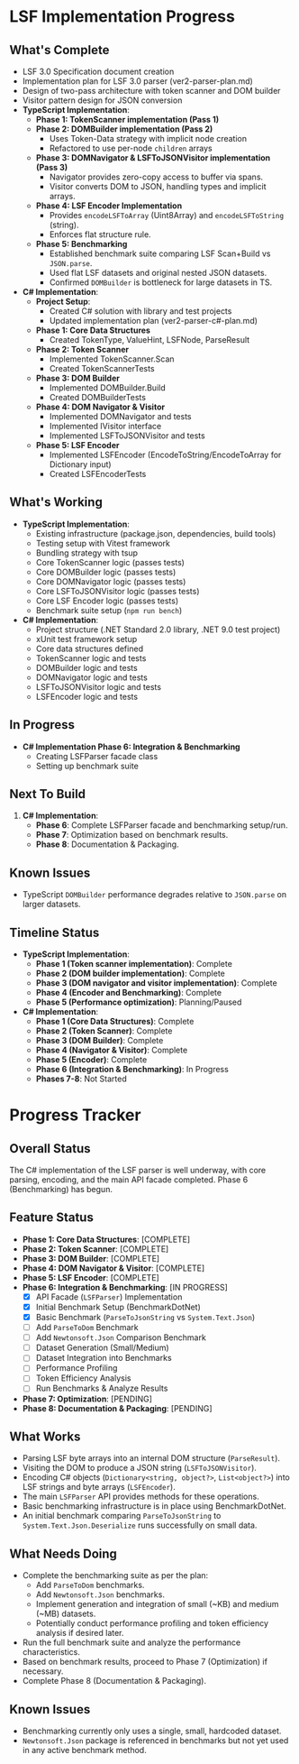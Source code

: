 # LSF Implementation Progress

## What's Complete
- LSF 3.0 Specification document creation
- Implementation plan for LSF 3.0 parser (ver2-parser-plan.md)
- Design of two-pass architecture with token scanner and DOM builder
- Visitor pattern design for JSON conversion
- **TypeScript Implementation**:
  - **Phase 1: TokenScanner implementation (Pass 1)**
  - **Phase 2: DOMBuilder implementation (Pass 2)**
    - Uses Token-Data strategy with implicit node creation
    - Refactored to use per-node `children` arrays
  - **Phase 3: DOMNavigator & LSFToJSONVisitor implementation (Pass 3)**
    - Navigator provides zero-copy access to buffer via spans.
    - Visitor converts DOM to JSON, handling types and implicit arrays.
  - **Phase 4: LSF Encoder Implementation**
    - Provides `encodeLSFToArray` (Uint8Array) and `encodeLSFToString` (string).
    - Enforces flat structure rule.
  - **Phase 5: Benchmarking**
    - Established benchmark suite comparing LSF Scan+Build vs `JSON.parse`.
    - Used flat LSF datasets and original nested JSON datasets.
    - Confirmed `DOMBuilder` is bottleneck for large datasets in TS.
- **C# Implementation**:
  - **Project Setup**:
    - Created C# solution with library and test projects
    - Updated implementation plan (ver2-parser-c#-plan.md)
  - **Phase 1: Core Data Structures**
    - Created TokenType, ValueHint, LSFNode, ParseResult
  - **Phase 2: Token Scanner**
    - Implemented TokenScanner.Scan
    - Created TokenScannerTests
  - **Phase 3: DOM Builder**
    - Implemented DOMBuilder.Build
    - Created DOMBuilderTests
  - **Phase 4: DOM Navigator & Visitor**
    - Implemented DOMNavigator and tests
    - Implemented IVisitor interface
    - Implemented LSFToJSONVisitor and tests
  - **Phase 5: LSF Encoder**
    - Implemented LSFEncoder (EncodeToString/EncodeToArray for Dictionary input)
    - Created LSFEncoderTests

## What's Working
- **TypeScript Implementation**:
  - Existing infrastructure (package.json, dependencies, build tools)
  - Testing setup with Vitest framework
  - Bundling strategy with tsup
  - Core TokenScanner logic (passes tests)
  - Core DOMBuilder logic (passes tests)
  - Core DOMNavigator logic (passes tests)
  - Core LSFToJSONVisitor logic (passes tests)
  - Core LSF Encoder logic (passes tests)
  - Benchmark suite setup (`npm run bench`)
- **C# Implementation**:
  - Project structure (.NET Standard 2.0 library, .NET 9.0 test project)
  - xUnit test framework setup
  - Core data structures defined
  - TokenScanner logic and tests
  - DOMBuilder logic and tests
  - DOMNavigator logic and tests
  - LSFToJSONVisitor logic and tests
  - LSFEncoder logic and tests

## In Progress
- **C# Implementation Phase 6: Integration & Benchmarking**
  - Creating LSFParser facade class
  - Setting up benchmark suite

## Next To Build
1. **C# Implementation**:
   - **Phase 6**: Complete LSFParser facade and benchmarking setup/run.
   - **Phase 7**: Optimization based on benchmark results.
   - **Phase 8**: Documentation & Packaging.

## Known Issues
- TypeScript `DOMBuilder` performance degrades relative to `JSON.parse` on larger datasets.

## Timeline Status
- **TypeScript Implementation**:
  - **Phase 1 (Token scanner implementation)**: Complete
  - **Phase 2 (DOM builder implementation)**: Complete
  - **Phase 3 (DOM navigator and visitor implementation)**: Complete
  - **Phase 4 (Encoder and Benchmarking)**: Complete
  - **Phase 5 (Performance optimization)**: Planning/Paused
- **C# Implementation**:
  - **Phase 1 (Core Data Structures)**: Complete
  - **Phase 2 (Token Scanner)**: Complete
  - **Phase 3 (DOM Builder)**: Complete
  - **Phase 4 (Navigator & Visitor)**: Complete
  - **Phase 5 (Encoder)**: Complete
  - **Phase 6 (Integration & Benchmarking)**: In Progress
  - **Phases 7-8**: Not Started 

# Progress Tracker

## Overall Status
The C# implementation of the LSF parser is well underway, with core parsing, encoding, and the main API facade completed. Phase 6 (Benchmarking) has begun.

## Feature Status

- **Phase 1: Core Data Structures**: [COMPLETE]
- **Phase 2: Token Scanner**: [COMPLETE]
- **Phase 3: DOM Builder**: [COMPLETE]
- **Phase 4: DOM Navigator & Visitor**: [COMPLETE]
- **Phase 5: LSF Encoder**: [COMPLETE]
- **Phase 6: Integration & Benchmarking**: [IN PROGRESS]
    - [x] API Facade (`LSFParser`) Implementation
    - [x] Initial Benchmark Setup (BenchmarkDotNet)
    - [x] Basic Benchmark (`ParseToJsonString` vs `System.Text.Json`)
    - [ ] Add `ParseToDom` Benchmark
    - [ ] Add `Newtonsoft.Json` Comparison Benchmark
    - [ ] Dataset Generation (Small/Medium)
    - [ ] Dataset Integration into Benchmarks
    - [ ] Performance Profiling
    - [ ] Token Efficiency Analysis
    - [ ] Run Benchmarks & Analyze Results
- **Phase 7: Optimization**: [PENDING]
- **Phase 8: Documentation & Packaging**: [PENDING]

## What Works
- Parsing LSF byte arrays into an internal DOM structure (`ParseResult`).
- Visiting the DOM to produce a JSON string (`LSFToJSONVisitor`).
- Encoding C# objects (`Dictionary<string, object?>`, `List<object?>`) into LSF strings and byte arrays (`LSFEncoder`).
- The main `LSFParser` API provides methods for these operations.
- Basic benchmarking infrastructure is in place using BenchmarkDotNet.
- An initial benchmark comparing `ParseToJsonString` to `System.Text.Json.Deserialize` runs successfully on small data.

## What Needs Doing
- Complete the benchmarking suite as per the plan:
    - Add `ParseToDom` benchmarks.
    - Add `Newtonsoft.Json` benchmarks.
    - Implement generation and integration of small (~KB) and medium (~MB) datasets.
    - Potentially conduct performance profiling and token efficiency analysis if desired later.
- Run the full benchmark suite and analyze the performance characteristics.
- Based on benchmark results, proceed to Phase 7 (Optimization) if necessary.
- Complete Phase 8 (Documentation & Packaging).

## Known Issues
- Benchmarking currently only uses a single, small, hardcoded dataset.
- `Newtonsoft.Json` package is referenced in benchmarks but not yet used in any active benchmark method. 